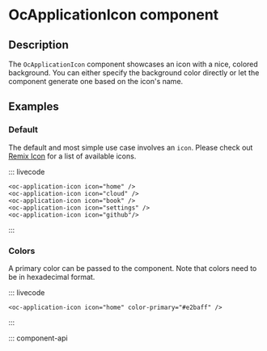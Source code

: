 # OcApplicationIcon component

## Description

The `OcApplicationIcon` component showcases an icon with a nice, colored background. You can either specify the background color directly or let the component generate one based on the icon's name.

## Examples

### Default

The default and most simple use case involves an `icon`. Please check out [Remix Icon](https://remixicon.com/) for a list of available icons.

::: livecode
```vue
<oc-application-icon icon="home" />
<oc-application-icon icon="cloud" /> 
<oc-application-icon icon="book" /> 
<oc-application-icon icon="settings" /> 
<oc-application-icon icon="github"/>
```
:::

### Colors

A primary color can be passed to the component. Note that colors need to be in hexadecimal format.

::: livecode
```vue
<oc-application-icon icon="home" color-primary="#e2baff" />
```
:::

::: component-api
